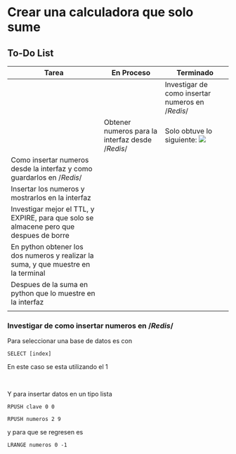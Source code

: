 # Crear una calculadora que solo sume

## To-Do List

| Tarea                                  | En Proceso | Terminado |
|----------------------------------------|------------|-----------|
| |  | Investigar de como insertar numeros en /*Redis*/  |
| | Obtener numeros para la interfaz desde /*Redis*/ | Solo obtuve lo siguiente: <img src="/workspace/Redis_Pruebas/img/dosindices.png"> |
| Como insertar numeros desde la interfaz y como guardarlos en /*Redis*/ |  |  |
| Insertar los numeros y mostrarlos en la interfaz |  |  |
| Investigar mejor el TTL, y EXPIRE, para que solo se almacene pero que despues de borre |  |  |
| En python obtener los dos numeros y realizar la suma, y que muestre en la terminal |  |  |
| Despues de la suma en python que lo muestre en la interfaz |  |  |
|  |  |  |


### Investigar de como insertar numeros en /*Redis*/

Para seleccionar una base de datos es con 

```
SELECT [index]
```
En este caso se esta utilizando el 1

<br>


Y para insertar datos en un tipo lista
```
RPUSH clave 0 0

RPUSH numeros 2 9
```

y para que se regresen es 
```
LRANGE numeros 0 -1
```

